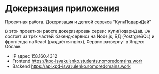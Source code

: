 # Докеризация приложения

Проектная работа. Докеризация и деплой сервиса “КупиПодариДай”

В этой проектной работе докеризирован сервис КупиПодариДай. Он состоит из трех частей: бэкенд-сервиса на Node.js, БД (PostrgreSQL) и фронтенда на React (раздаётся nginx), Сервис развернут в Яндекс Облаке.


-  IP адрес 158.160.43.12
-  Frontend https://kpd-isvakulenko.students.nomoredomains.work
-  Backend https://api.kpd-isvakulenko.nomoredomains.work